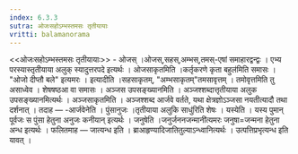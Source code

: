 ```yaml
---
index: 6.3.3
sutra: ओजःसहोऽम्भस्तमसः तृतीयायाः
vritti: balamanorama
---
```


<<ओजःसहोऽम्भस्तमसः तृतीयायाः>> - ओजस् ।ओजस्,सहस्,अम्भस्,तमस्-एषां समाहारद्वन्द्वः । एभ्य परस्यास्तृतीयाया अलुक् स्यादुत्तरपदे इत्यर्थः । ओजसाकृतमिति ।कर्तृकरणे कृता बहुल॑मिति समासः । "ओजो दीप्तौ बले" इत्यमरः । इत्यादीति ।सहसाकृतम्, "अम्भसाकृतम्"तमसावृत्तम् । तमोवृत्तमिति तु असाध्वेव । शेषषष्ठआ वा समासः । अञ्जस उपसङ्ख्यानमिति । अञ्जश्शब्दात्तृतीयाया अलुक उपसङ्ख्यानमित्यर्थः । अञ्जसाकृतमिति । अञ्जश्शब्द आर्जवे वर्तते, यथा क्षेत्रज्ञोऽञ्जसा नयतीत्यादौ तथा दर्शनात् । तदाह — -आर्जवेनेति । पुंसानुजः ।तृतीयाया अलुकि साधु॑रिति शेषः । यस्येति । यस्य पुमान् पूर्वजः स पुंसा हेतुना अनुजः कनीयान् इत्यर्थः । जनुषेति ।जनुर्जननजन्मानी॑त्यमरः जनुषा=जन्मना हेतुना अन्ध इत्यर्थः । फलितमाह — जात्यन्ध इति । ब्राआहृण्यादिजातितुल्याऽन्ध्वानित्यर्थः । उत्पत्तिप्रभृत्यन्ध इति यावत् । 
